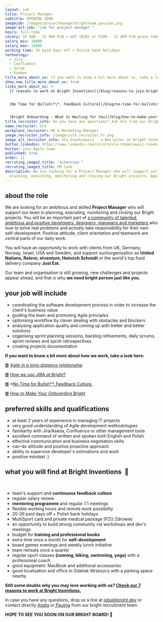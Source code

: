 ```yaml
---
layout: job
title: Project Manager
subtitle: OPENING SOON
imagejob: /images/projectmanagerbrightteam_passion.png
image-alt-job: "job for project manager "
hours: full-time
salary: 10 000 - 15 000 PLN + VAT (B2B) or 8300 - 12 400 PLN gross (UoP)
salary_min: 10000
salary_max: 15000
working time: 26 paid days off + Polish bank holidays
technology:
  - Jira
  - Confluence
  - Scrum
  - Kanban
title_more_about_us: if you want to know a bit more about us, take a look below 🙋🏻‍♀️🙋🏻‍♂️
show_new_title_more_about_us: true
links_more_about_us: >-
  [7 reasons to work at Bright Inventions](/blog/reasons-to-join-bright)


  [No Time for Bullsh\*\*. Feedback Culture](/blog/no-time-for-bullshit-feedback-culture/)


  [Bright Onboarding - What Is Waiting for You](/blog/how-to-make-your-onboarding-bright)
title_recruiter_info: Do you have any questions? Ask Ula from our Bright team!
name_recruiter: Ula
workplace_recruiter: HR & Marketing Manager
image_recruiter_info: /images/ula_recruiter_hr.png
image_alt_recruiter_info: Ula Stankiewicz - a Recruiter at Bright Inventions
button_linkedin: https://www.linkedin.com/in/urszula-stankiewicz-rusek/
button: join Agile team
published: true
order: 11
recruting_image2_title: "interview "
recruting_image3_title: PM task
description: We are looking for a Project Manager who will support our team in
  planning, executing, monitoring and closing our Bright projects. Apply!
---
```

## **about the role**

We are looking for an ambitious and skilled **Project Manager** who will support our team in planning, executing, monitoring and closing our Bright projects. You will be an important part of [a community of talented, ambitious and positive developers, designers, managers and marketers ](https://brightinventions.pl/about-us/team/)who love to solve real problems and actively take responsibility for their own self-development. Positive attitude, client orientation and teamwork are central parts of our daily work. 

You will have an opportunity to work with clients from UK, Germany, Norway, Israel, USA and Sweden, and support suchorganisation as **United Nations, Relevo, etventure, Heinrich Schmidt** or the world's top food delivery company **Just Eat**.

Our team and organisation is still growing, new challenges and projects appear ahead, and that is why **we need bright person just like you.** 

## **your job will include**

* coordinating the software development process in order to increase the client's business value 
* guiding the team and promoting Agile principles
* optimising workflow by clever dealing with obstacles and blockers
* analysing application quality and coming up with better and better solutions 
* organising sprint planning sessions, backlog refinements, daily scrums, sprint reviews and sprint retrospectives
* creating projects documentation


**If you want to know a bit more about how we work, take a look here:**

䷉ *[Agile in a long-distance relationship](https://brightinventions.pl/blog/agile-in-a-long-distance-relationship/)*

䷉ *[How we use JIRA at Bright?](https://brightinventions.pl/blog/how-we-use-jira-at-bright/)*

䷉ *[No Time for Bullsh\*\*. Feedback Culture.](https://brightinventions.pl/blog/no-time-for-bullshit-feedback-culture/)

䷉ *[How to Make Your Onboarding Bright](https://brightinventions.pl/blog/how-to-make-your-onboarding-bright/)*

## **preferred skills and qualifications**

* at least 2 years of experience in managing IT projects
* very good understanding of Agile development methodologies  
* familiarity with Jira/Asana, Confluence or other management tools 
* excellent command of written and spoken both English and Polish
* effective communication and business negotiation skills 
* can-do attitude and positive proactive approach 
* ability to supervise developer's estimations and work 
* positive mindset :) 

## **what you will find at Bright Inventions**  **🧡**

 
* team's support and **continuous feedback culture**
* regular salary review
* **mentoring programme** and regular 1:1 meetings
* flexible working hours and remote work possibility
* 20-26 paid days off + Polish bank holidays
* MultiSport card and private medical package (PZU Zdrowie)
* an opportunity to build strong community via workshops and dev's meetings 
* budget for **training and professional books**
* extra time once a month for **self-development**
* board games evenings and weekly lunch initiative
* team retreats once a quarter
* regular sport classes **(running, biking, swimming, yoga)** with a professional coach
* good equipment: MacBook and additional accessories
* good localisation and office in Gdańsk Wrzeszcz with a parking space nearby

**Still some doubts why you may love working with us? [Check our 7 reasons to work at Bright Inventions.](https://brightinventions.pl/blog/reasons-to-join-bright/)**

In case you have any questions, drop us a line at jobs@bright.dev or contact directly [Agata](https://www.linkedin.com/in/agatamietli%C5%84ska/) or[ Paulina](https://www.linkedin.com/in/paulina-trendel-666281175/) from our bright recruitment team. 

**HOPE TO SEE YOU SOON ON OUR BRIGHT BOARD! 🙂**

